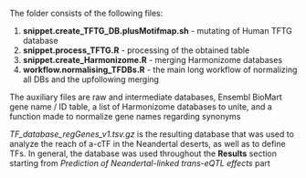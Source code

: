 The folder consists of the following files:  <br>
1. **snippet.create_TFTG_DB.plusMotifmap.sh** - mutating of Human TFTG database  <br>
2. **snippet.process_TFTG.R** - processing of the obtained table  <br>
3. **snippet.create_Harmonizome.R** - merging Harmonizome databases  <br>
4. **workflow.normalising_TFDBs.R** - the main long workflow of normalizing all DBs and the upfollowing merging  <br>

The auxiliary files are raw and intermediate databases, Ensembl BioMart gene name / ID table, a list of Harmonizome databases to unite, and a function made to normalize gene names regarding synonyms <br>

*TF_database_regGenes_v1.tsv.gz* is the resulting database that was used to analyze the reach of a-cTF in the Neandertal deserts, as well as to define TFs. In general, the database was used throughout the **Results** section starting from *Prediction of Neandertal-linked trans-eQTL effects* part
